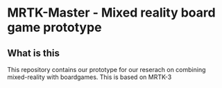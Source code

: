 # MRTK-Master - Mixed reality board game prototype
 

## What is this
This repository contains our prototype for our reserach on combining mixed-reality with boardgames. This is based on MRTK-3

